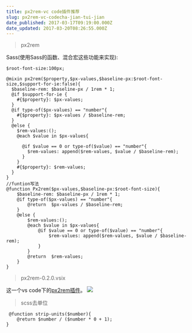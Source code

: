 ```yaml
---
title: px2rem-vc code插件推荐
slug: px2rem-vc-codecha-jian-tui-jian
date_published: 2017-03-17T09:19:00.000Z
date_updated: 2017-03-20T08:26:55.000Z
---
```


> px2rem

Sass(使用Sass的函数、混合宏这些功能来实现):

    $root-font-size:100px;
    
    @mixin px2rem($property,$px-values,$baseline-px:$root-font-size,$support-for-ie:false){
      $baseline-rem: $baseline-px / 1rem * 1;
      @if $support-for-ie {
        #{$property}: $px-values;
      }
      @if type-of($px-values) == "number"{
        #{$property}: $px-values / $baseline-rem;
      }
      @else {
        $rem-values:();
        @each $value in $px-values{
    
          @if $value == 0 or type-of($value) == "number"{
            $rem-values: append($rem-values, $value / $baseline-rem);
          }
        }
        #{$property}: $rem-values;
      }
    }
    //funtion写法
    @function Px2rem($px-values,$baseline-px:$root-font-size){
        $baseline-rem: $baseline-px / 1rem * 1;
        @if type-of($px-values) == "number"{
            @return  $px-values / $baseline-rem;
        }
        @else {
            $rem-values:();
            @each $value in $px-values{
                @if $value == 0 or type-of($value) == "number"{
                    $rem-values: append($rem-values, $value / $baseline-rem);
                }
            }
            @return  $rem-values;
        }
    }
    

> px2rem-0.2.0.vsix

这一个vs code下的[px2rem插件](https://github.com/Maroon1/px2rem)。
![](/content/images/2017/03/QQ--20170317171649.png)

> scss去单位

     @function strip-units($number){
        @return $number / ($number * 0 + 1);
    }
    
